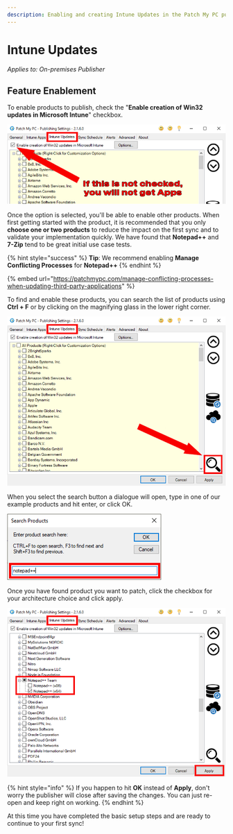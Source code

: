 ```yaml
---
description: Enabling and creating Intune Updates in the Patch My PC publishing service.
---
```


# Intune Updates

_Applies to: On-premises Publisher_

## Feature Enablement&#x20;

To enable products to publish, check the "**Enable creation of Win32 updates in Microsoft Intune**" checkbox.

![Enable Intune Updates feature](/_images/FeatureEnablement_IntuneUpdates.png)

Once the option is selected, you'll be able to enable other products. When first getting started with the product, it is recommended that you only **choose one or two products** to reduce the impact on the first sync and to validate your implementation quickly. We have found that **Notepad++** and **7-Zip** tend to be great initial use case tests.

{% hint style="success" %}
**Tip**: We recommend enabling **Manage Conflicting Processes** for **Notepad++**
{% endhint %}

{% embed url="https://patchmypc.com/manage-conflicting-processes-when-updating-third-party-applications" %}

To find and enable these products, you can search the list of products using **Ctrl + F** or by clicking on the magnifying glass in the lower right corner.&#x20;

![Select the search option](/_images/Search_IntuneUpdates.png)

When you select the search button a dialogue will open, type in one of our example products and hit enter, or click OK.

![Search for a product](/_images/SearchTerms.png)

Once you have found product you want to patch, click the checkbox for your architecture choice and click apply.

![Select the products and hit apply](/_images/SelectAppAndApply_IntuneUpdates.png)

{% hint style="info" %}
If you happen to hit **OK**  instead of **Apply**, don't worry the publisher will close after saving the changes. You can just re-open and keep right on working.
{% endhint %}

At this time you have completed the basic setup steps and are ready to continue to your first sync!